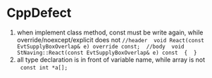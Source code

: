 # CppDefect

1. when implement class method, const must be write again, while override/noexcept/explicit does not 
   `
   //header 
   void React(const EvtSupplyBoxOverlap& e) override const; 
   //body 
   void StNaving::React(const EvtSupplyBoxOverlap& e) const 
   { 
   } 
` 
3. all type declaration is in front of variable name, while array is not   
   ` 
   const int *a[]; 
   ` 
